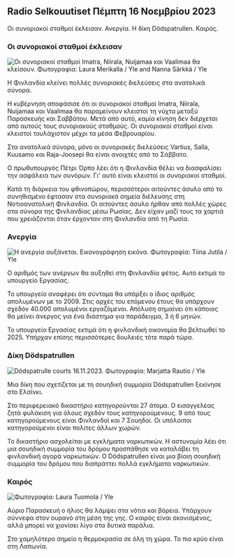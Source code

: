 ## Radio Selkouutiset Πέμπτη 16 Νοεμβρίου 2023

Οι συνοριακοί σταθμοί έκλεισαν. Ανεργία. Η δίκη Dödspatrullen. Καιρός.

### Οι συνοριακοί σταθμοί έκλεισαν

![Οι συνοριακοί σταθμοί Imatra, Niirala, Nuijamaa και Vaalimaa θα κλείσουν. Φωτογραφία: Laura Merikalla / Yle and Nanna Särkkä / Yle](https://images.cdn.yle.fi/image/upload/c_crop,h_1215,w_2161,x_0,y_943/ar_1.7777777777777777,cdn.yle.fi/image/upload/c_crop,h_1215,w_2161,x_0,y_943/ar_1.77777777777777777,cdn.yle,c/dpr_1.0/q_auto:eco/f_auto/fl_lossy/v1700138081/39-1201615655605bd910f3)

Η Φινλανδία κλείνει πολλές συνοριακές διελεύσεις στα ανατολικά σύνορα.

Η κυβέρνηση αποφάσισε ότι οι συνοριακοί σταθμοί Imatra, Niirala, Nuijamaa και Vaalimaa θα παραμείνουν κλειστοί τη νύχτα μεταξύ Παρασκευής και Σαββάτου. Μετά από αυτό, καμία κίνηση δεν διέρχεται από αυτούς τους συνοριακούς σταθμούς. Οι συνοριακοί σταθμοί είναι κλειστοί τουλάχιστον μέχρι τα μέσα Φεβρουαρίου.

Στα ανατολικά σύνορα, μόνο οι συνοριακές διελεύσεις Vartius, Salla, Kuusamo και Raja-Joosepi θα είναι ανοιχτές από το Σάββατο.

Ο πρωθυπουργός Πέτρι Όρπο λέει ότι η Φινλανδία θέλει να διασφαλίσει την ασφάλεια των συνόρων. Γι' αυτό είναι κλειστοί οι συνοριακοί σταθμοί.

Κατά τη διάρκεια του φθινοπώρου, περισσότεροι αιτούντες άσυλο από το συνηθισμένο έφτασαν στα συνοριακά σημεία διέλευσης στη Νοτιοανατολική Φινλανδία. Οι αιτούντες άσυλο ήρθαν από πολλές χώρες στα σύνορα της Φινλανδίας μέσω Ρωσίας. Δεν είχαν μαζί τους τα χαρτιά που χρειάζονται όταν έρχονταν στη Φινλανδία από τη Ρωσία.

### Ανεργία

![Η ανεργία αυξάνεται. Εικονογράφηση εικόνα. Φωτογραφία: Tiina Jutila / Yle](https://images.cdn.yle.fi/image/upload/c_crop,h_3007,w_5346,x_0,y_409/ar_1.7777777777777777,c_fill,g_faces,h_pr_1205,h_120.q_auto:eco/f_auto/fl_lossy/v1636455286/39-7675556012f34491801)

Ο αριθμός των ανέργων θα αυξηθεί στη Φινλανδία φέτος. Αυτό εκτιμά το υπουργείο Εργασίας.

Το υπουργείο αναφέρει ότι σύντομα θα υπάρξει ο ίδιος αριθμός απολυμένων με το 2009. Στις αρχές του επόμενου έτους θα υπάρχουν σχεδόν 40.000 απολυμένοι εργαζόμενοι. Απόλυση σημαίνει ότι κάποιος θα μείνει άνεργος για ένα διάστημα για παράδειγμα, 3 ή 6 μηνών.

Το υπουργείο Εργασίας εκτιμά ότι η φινλανδική οικονομία θα βελτιωθεί το 2025. Υπήρχαν επίσης περισσότερες δουλειές τότε παρά τώρα.

### Δίκη Dödspatrullen

![Dödspatrulle courts 16.11.2023. Φωτογραφία: Marjatta Rautio / Yle](https://images.cdn.yle.fi/image/upload/c_crop,h_2295,w_4080,x_0,y_278/ar_1.77777777777777,c_fill,g_57,w_1.q_auto:eco/f_auto/fl_lossy/v1700137634/39-12015276555f550196e3)

Μια δίκη που σχετίζεται με τη σουηδική συμμορία Dödspatrullen ξεκίνησε στο Ελσίνκι.

Στο περιφερειακό δικαστήριο κατηγορούνται 27 άτομα. Ο εισαγγελέας ζητά φυλάκιση για όλους σχεδόν τους κατηγορούμενους. 9 από τους κατηγορούμενους είναι Φινλανδοί και 7 Σουηδοί. Οι υπόλοιποι κατηγορούμενοι είναι πολίτες άλλων χωρών.

Το δικαστήριο ασχολείται με εγκλήματα ναρκωτικών. Η αστυνομία λέει ότι μια σουηδική συμμορία του δρόμου προσπάθησε να καταλάβει τη φινλανδική αγορά ναρκωτικών. Ο Dödspatrullen είναι μια βίαιη σουηδική συμμορία του δρόμου που διαπράττει πολλά εγκλήματα ναρκωτικών.

### Καιρός

![ Φωτογραφία: Laura Tuomola / Yle](https://images.cdn.yle.fi/image/upload/c_crop,h_1080,w_1919,x_0,y_0/ar_1.777777777777777,c_fill,g_50,h_107.0/q_auto:eco/f_auto/fl_lossy/v1700136474/39-1201617655606029adf4)

Αύριο Παρασκευή ο ήλιος θα λάμψει στα νότια και βόρεια. Υπάρχουν σύννεφα στον ουρανό στη μέση της γης. Ο καιρός είναι σκονισμένος, αλλά μπορεί να χιονίσει λίγο στα δυτικά παράλια.

Στο χαμηλότερο σημείο η θερμοκρασία σε όλη τη χώρα. Το πιο κρύο είναι στη Λαπωνία.